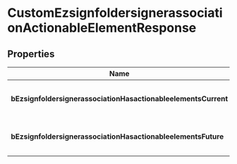 
# CustomEzsignfoldersignerassociationActionableElementResponse

## Properties
| Name | Type | Description | Notes |
| ------------ | ------------- | ------------- | ------------- |
| **bEzsignfoldersignerassociationHasactionableelementsCurrent** | **kotlin.Boolean** | Indicates if the Ezsignfoldersignerassociation has actionable elements in the current step |  |
| **bEzsignfoldersignerassociationHasactionableelementsFuture** | **kotlin.Boolean** | Indicates if the Ezsignfoldersignerassociation has actionable elements in a future step |  |



